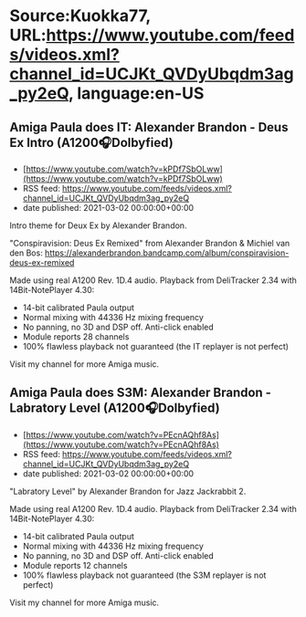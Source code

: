 # Source:Kuokka77, URL:https://www.youtube.com/feeds/videos.xml?channel_id=UCJKt_QVDyUbqdm3ag_py2eQ, language:en-US

## Amiga Paula does IT: Alexander Brandon - Deus Ex Intro (A1200🎧Dolbyfied)
 - [https://www.youtube.com/watch?v=kPDf7SbOLww](https://www.youtube.com/watch?v=kPDf7SbOLww)
 - RSS feed: https://www.youtube.com/feeds/videos.xml?channel_id=UCJKt_QVDyUbqdm3ag_py2eQ
 - date published: 2021-03-02 00:00:00+00:00

Intro theme for Deux Ex by Alexander Brandon.

"Conspiravision: Deus Ex Remixed" from Alexander Brandon & Michiel van den Bos:
https://alexanderbrandon.bandcamp.com/album/conspiravision-deus-ex-remixed

Made using real A1200 Rev. 1D.4 audio. Playback from DeliTracker 2.34 with 14Bit-NotePlayer 4.30:
- 14-bit calibrated Paula output
- Normal mixing with 44336 Hz mixing frequency
- No panning, no 3D and DSP off. Anti-click enabled
- Module reports 28 channels
- 100% flawless playback not guaranteed (the IT replayer is not perfect)

Visit my channel for more Amiga music.

## Amiga Paula does S3M: Alexander Brandon - Labratory Level (A1200🎧Dolbyfied)
 - [https://www.youtube.com/watch?v=PEcnAQhf8As](https://www.youtube.com/watch?v=PEcnAQhf8As)
 - RSS feed: https://www.youtube.com/feeds/videos.xml?channel_id=UCJKt_QVDyUbqdm3ag_py2eQ
 - date published: 2021-03-02 00:00:00+00:00

"Labratory Level" by Alexander Brandon for Jazz Jackrabbit 2.

Made using real A1200 Rev. 1D.4 audio. Playback from DeliTracker 2.34 with 14Bit-NotePlayer 4.30:
- 14-bit calibrated Paula output
- Normal mixing with 44336 Hz mixing frequency
- No panning, no 3D and DSP off. Anti-click enabled
- Module reports 12 channels
- 100% flawless playback not guaranteed (the S3M replayer is not perfect)

Visit my channel for more Amiga music.

